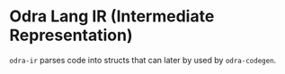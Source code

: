 # Odra Lang IR (Intermediate Representation)

`odra-ir` parses code into structs that can later by used by `odra-codegen`.
